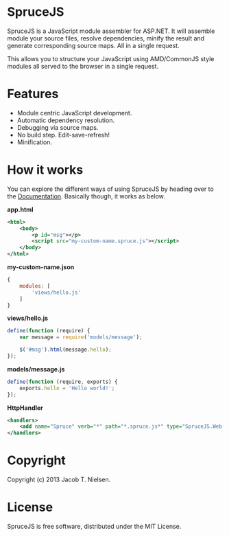 SpruceJS
========
SpruceJS is a JavaScript module assembler for ASP.NET. It will assemble module your source files, resolve dependencies, minify the result and generate corresponding source maps. All in a single request.

This allows you to structure your JavaScript using AMD/CommonJS style modules all served to the browser in a single request.

Features
========
* Module centric JavaScript development.
* Automatic dependency resolution.
* Debugging via source maps.
* No build step. Edit-save-refresh!
* Minification.

How it works
=================
You can explore the different ways of using SpruceJS by heading over to the [Documentation](https://github.com/whoknewdk/SpruceJS/wiki). 
Basically though, it works as below.

**app.html**
```xml
<html>
	<body>
		<p id="msg"></p>
		<script src="my-custom-name.spruce.js"></script>
	</body>
</html>
```

**my-custom-name.json**
```javascript
{
	modules: [
		'views/hello.js'
	]
}
```

**views/hello.js**
```javascript
define(function (require) {
	var message = require('models/message');

	$('#msg').html(message.hello);
});
```

**models/message.js**
```javascript
define(function (require, exports) {
	exports.hello = 'Hello world!';
});
```

**HttpHandler**
```xml
<handlers>
	<add name="Spruce" verb="*" path="*.spruce.js*" type="SpruceJS.Web.SpruceHandler,SpruceJS.Web" />
</handlers>
```

Copyright
=========
Copyright (c) 2013 Jacob T. Nielsen.

License
=======
SpruceJS is free software, distributed under the MIT License.
